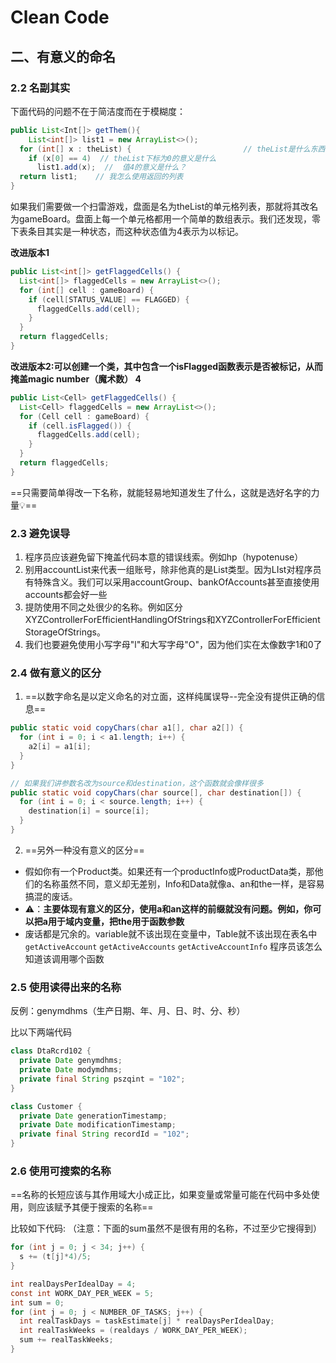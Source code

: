 # Clean Code

## 二、有意义的命名

### 2.2 名副其实

下面代码的问题不在于简洁度而在于模糊度：

```java
public List<Int[]> getThem(){
	List<int[]> list1 = new ArrayList<>();
  for (int[] x : theList) { 						// theList是什么东西？
    if (x[0] == 4)  // theList下标为0的意义是什么  
      list1.add(x);  //  值4的意义是什么？
  return list1;    // 我怎么使用返回的列表
}
```

如果我们需要做一个扫雷游戏，盘面是名为theList的单元格列表，那就将其改名为gameBoard。盘面上每一个单元格都用一个简单的数组表示。我们还发现，零下表条目其实是一种状态，而这种状态值为4表示为以标记。

__改进版本1__

```java
public List<int[]> getFlaggedCells() {
  List<int[]> flaggedCells = new ArrayList<>();
  for (int[] cell : gameBoard) {
    if (cell[STATUS_VALUE] == FLAGGED) {
      flaggedCells.add(cell);
    }
  }
  return flaggedCells;
}
```

__改进版本2:可以创建一个类，其中包含一个isFlagged函数表示是否被标记，从而掩盖magic number（魔术数） 4__

```java
public List<Cell> getFlaggedCells() {
  List<Cell> flaggedCells = new ArrayList<>();
  for (Cell cell : gameBoard) {
    if (cell.isFlagged()) {
      flaggedCells.add(cell);
    }
  }
  return flaggedCells;
}
```

==只需要简单得改一下名称，就能轻易地知道发生了什么，这就是选好名字的力量:bulb:==

### 2.3 避免误导

1. 程序员应该避免留下掩盖代码本意的错误线索。例如hp（hypotenuse）
2. 别用accountList来代表一组账号，除非他真的是List类型。因为LIst对程序员有特殊含义。我们可以采用accountGroup、bankOfAccounts甚至直接使用accounts都会好一些
3. 提防使用不同之处很少的名称。例如区分XYZControllerForEfficientHandlingOfStrings和XYZControllerForEfficient StorageOfStrings。
4. 我们也要避免使用小写字母"l"和大写字母"O"，因为他们实在太像数字1和0了



### 2.4 做有意义的区分

1. ==以数字命名是以定义命名的对立面，这样纯属误导--完全没有提供正确的信息==  

```java
public static void copyChars(char a1[], char a2[]) {
  for (int i = 0; i < a1.length; i++) {
    a2[i] = a1[i];
  }
}

// 如果我们讲参数名改为source和destination，这个函数就会像样很多
public static void copyChars(char source[], char destination[]) {
  for (int i = 0; i < source.length; i++) {
    destination[i] = source[i];
  }
}
```

2. ==另外一种没有意义的区分==

- 假如你有一个Product类。如果还有一个productInfo或ProductData类，那他们的名称虽然不同，意义却无差别，Info和Data就像a、an和the一样，是容易搞混的废话。
- ⚠️：__主要体现有意义的区分，使用a和an这样的前缀就没有问题。例如，你可以把a用于域内变量，把the用于函数参数__
- 废话都是冗余的。variable就不该出现在变量中，Table就不该出现在表名中 `getActiveAccount` `getActiveAccounts` `getActiveAccountInfo` 程序员该怎么知道该调用哪个函数



### 2.5 使用读得出来的名称

反例：genymdhms（生产日期、年、月、日、时、分、秒）

比以下两端代码

```java
class DtaRcrd102 {
  private Date genymdhms;
  private Date modymdhms;
  private final String pszqint = "102";
}

class Customer {
  private Date generationTimestamp;
  private Date modificationTimestamp;
  private final String recordId = "102";
}
```

### 2.6 使用可搜索的名称

==名称的长短应该与其作用域大小成正比，如果变量或常量可能在代码中多处使用，则应该赋予其便于搜索的名称==

比较如下代码: （注意：下面的sum虽然不是很有用的名称，不过至少它搜得到）

```java
for (int j = 0; j < 34; j++) {
  s += (t[j]*4)/5;
}

int realDaysPerIdealDay = 4;
const int WORK_DAY_PER_WEEK = 5;
int sum = 0;
for (int j = 0; j < NUMBER_OF_TASKS; j++) {
  int realTaskDays = taskEstimate[j] * realDaysPerIdealDay;
  int realTaskWeeks = (realdays / WORK_DAY_PER_WEEK);
  sum += realTaskWeeks;
}
```


